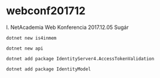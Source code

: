 # webconf201712
I. NetAcademia Web Konferencia 2017.12.05 Sugár


```
dotnet new is4inmem
```



```
dotnet new api
```

```
dotnet add package IdentityServer4.AccessTokenValidation
```


```
dotnet add package IdentityModel
```